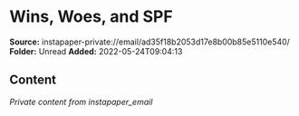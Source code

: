 # Wins, Woes, and SPF

**Source:** instapaper-private://email/ad35f18b2053d17e8b00b85e5110e540/
**Folder:** Unread
**Added:** 2022-05-24T09:04:13




## Content
*Private content from instapaper_email*
